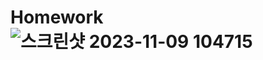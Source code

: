 # Homework![스크린샷 2023-11-09 104715](https://github.com/leejunhyun989898/Homework/assets/127359781/f9e55ca4-2913-43ad-8e33-ef373c24fb6c)
